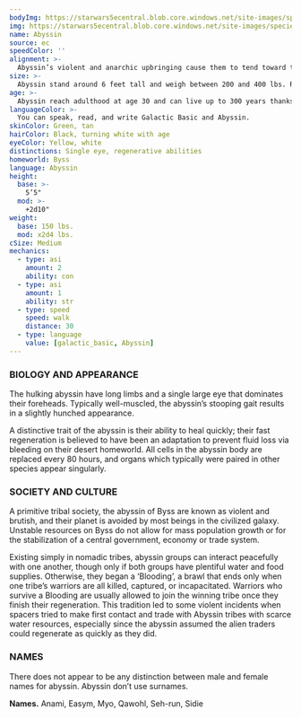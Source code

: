 ```yaml
---
bodyImg: https://starwars5ecentral.blob.core.windows.net/site-images/species/species_Abyssin.png
img: https://starwars5ecentral.blob.core.windows.net/site-images/species/species_Abyssin.png
name: Abyssin
source: ec
speedColor: ''
alignment: >-
  Abyssin’s violent and anarchic upbringing cause them to tend toward the dark side, though there are exceptions.
size: >-
  Abyssin stand around 6 feet tall and weigh between 200 and 400 lbs. Regardless of your position in that range, your size is Medium.
age: >-
  Abyssin reach adulthood at age 30 and can live up to 300 years thanks to their regenerative abilities.
languageColor: >-
  You can speak, read, and write Galactic Basic and Abyssin. 
skinColor: Green, tan
hairColor: Black, turning white with age
eyeColor: Yellow, white
distinctions: Single eye, regenerative abilities
homeworld: Byss
language: Abyssin
height:
  base: >-
    5’5"
  mod: >-
    +2d10"
weight:
  base: 150 lbs.
  mod: x2d4 lbs.
cSize: Medium
mechanics:
  - type: asi
    amount: 2
    ability: con
  - type: asi
    amount: 1
    ability: str
  - type: speed
    speed: walk
    distance: 30
  - type: language
    value: [galactic_basic, Abyssin]
---
```

### BIOLOGY AND APPEARANCE
The hulking abyssin have long limbs and a single large eye that dominates their foreheads. Typically well-muscled, the abyssin’s stooping gait results in a slightly hunched appearance.

A distinctive trait of the abyssin is their ability to heal quickly; their fast regeneration is believed to have been an adaptation to prevent fluid loss via bleeding on their desert homeworld. All cells in the abyssin body are replaced every 80 hours, and organs which typically were paired in other species appear singularly.

### SOCIETY AND CULTURE
A primitive tribal society, the abyssin of Byss are known as violent and brutish, and their planet is avoided by most beings in the civilized galaxy. Unstable resources on Byss do not allow for mass population growth or for the stabilization of a central government, economy or trade system.

Existing simply in nomadic tribes, abyssin groups can interact peacefully with one another, though only if both groups have plentiful water and food supplies. Otherwise, they began a ‘Blooding’, a brawl that ends only when one tribe’s warriors are all killed, captured, or incapacitated. Warriors who survive a Blooding are usually allowed to join the winning tribe once they finish their regeneration. This tradition led to some violent incidents when spacers tried to make first contact and trade with Abyssin tribes with scarce water resources, especially since the abyssin assumed the alien traders could regenerate as quickly as they did.

### NAMES
There does not appear to be any distinction between male and female names for abyssin. Abyssin don’t use surnames.

__Names.__ Anami, Easym, Myo, Qawohl, Seh-run, Sidie



    